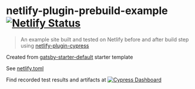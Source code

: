 # netlify-plugin-prebuild-example [![Netlify Status](https://api.netlify.com/api/v1/badges/b886d5e8-4be4-4a23-8c65-7601ae479c53/deploy-status)](https://app.netlify.com/sites/netlify-plugin-prebuild-example/deploys)
> An example site built and tested on Netlify before and after build step using [netlify-plugin-cypress](https://github.com/cypress-io/netlify-plugin-cypress)

Created from [gatsby-starter-default](https://www.gatsbyjs.org/starters/gatsbyjs/gatsby-starter-default/) starter template

See [netlify.toml](netlify.toml)

Find recorded test results and artifacts at [![Cypress Dashboard](https://img.shields.io/badge/cypress-dashboard-brightgreen.svg)](https://dashboard.cypress.io/#/projects/ns1yet/runs)
